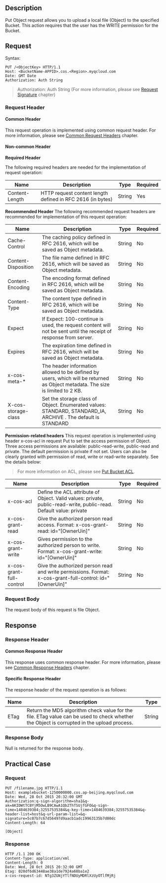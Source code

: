## Description

Put Object request allows you to upload a local file (Object) to the specified Bucket. This action requires that the user has the WRITE permission for the Bucket.

## Request

Syntax:

```
PUT /<ObjectKey> HTTP/1.1
Host: <BucketName-APPID>.cos.<Region>.myqcloud.com
Date: GMT Date
Authorization: Auth String
```

> Authorization: Auth String (For more information, please see [Request Signature](https://intl.cloud.tencent.com/document/product/436/7778) chapter)

### Request Header

#### Common Header

This request operation is implemented using common request header. For more information, please see [Common Request Headers](https://intl.cloud.tencent.com/document/product/436/7728) chapter.

#### Non-common Header

**Required Header**

The following required headers are needed for the implementation of request operation:

| Name           | Description                                                | Type   | Required |
| -------------- | ---------------------------------------------------------- | ------ | -------- |
| Content-Length | HTTP request content length defined in RFC 2616 (in bytes) | String | Yes      |

**Recommended Header**
The following recommended request headers are recommended for implementation of this request operation:

| Name                | Description                                                  | Type   | Required |
| ------------------- | ------------------------------------------------------------ | ------ | -------- |
| Cache-Control       | The caching policy defined in RFC 2616, which will be saved as Object metadata. | String | No       |
| Content-Disposition | The file name defined in RFC 2616, which will be saved as Object metadata. | String | No       |
| Content-Encoding    | The encoding format defined in RFC 2616, which will be saved as Object metadata. | String | No       |
| Content-Type        | The content type defined in RFC 2616, which will be saved as Object metadata. | String | No       |
| Expect              | If Expect: 100-continue is used, the request content will not be sent until the receipt of response from server. | String | No       |
| Expires             | The expiration time defined in RFC 2616, which will be saved as Object metadata. | String | No       |
| x-cos-meta-*        | The header information allowed to be defined by users, which will be returned as Object metadata. The size is limited to 2 KB. | String | No       |
| X-cos-storage-class | Set the storage class of Object. Enumerated values: STANDARD, STANDARD_IA, ARCHIVE . The default is STANDARD | String | No       |

**Permission-related headers**
This request operation is implemented using header x-cos-acl in request Put to set the access permission of Object. Three access permissions are available: public-read-write, public-read and private. The default permission is private if not set. Users can also be clearly granted with permission of read, write or read-write separately. See the details below:

> For more information on ACL, please see [Put Bucket ACL](https://intl.cloud.tencent.com/document/product/436/7737).

| Name                     | Description                                                  | Type   | Required |
| ------------------------ | ------------------------------------------------------------ | ------ | -------- |
| x-cos-acl                | Define the ACL attribute of Object. Valid values: private, public-read-write, public-read. Default value: private | String | No       |
| x-cos-grant-read         | Give the authorized person read access. Format: x-cos-grant-read: id="[OwnerUin]" | String | No       |
| x-cos-grant-write        | Gives permission to the authorized person to write. Format: x-cos-grant-write: id="[OwnerUin]" | String | No       |
| x-cos-grant-full-control | Give the authorized person read and write permissions. Format: x-cos-grant-full-control: id="[OwnerUin]" | String | No       |

### Request Body

The request body of this request is file Object.

## Response

### Response Header

#### Common Response Header

This response uses common response header. For more information, please see [Common Response Headers](https://intl.cloud.tencent.com/document/product/436/7729) chapter.

#### Specific Response Header

The response header of the request operation is as follows:

| Name | Description                                                  | Type   |
| ---- | ------------------------------------------------------------ | ------ |
| ETag | Return the MD5 algorithm check value for the file. ETag value can be used to check whether the Object is corrupted in the upload process. | String |

### Response Body

Null is returned for the response body.

## Practical Case

### Request

```
PUT /filename.jpg HTTP/1.1
Host: examplebucket-1250000000.cos.ap-beijing.myqcloud.com
Date: Wed, 28 Oct 2015 20:32:00 GMT
Authorization:q-sign-algorithm=sha1&q-ak=AKIDWtTCBYjM5OwLB9CAwA1Qb2ThTSUjfGFO&q-sign-time=1484639384;32557535384&q-key-time=1484639384;32557535384&q-header-list=host&q-url-param-list=&q-signature=5c07b7c67d56497d9aacb1adc19963135b7d00dc
Content-Length: 64

[Object]
```

### Response

```
HTTP /1.1 200 OK
Content-Type: application/xml
Content-Length: 0
Date: Wed, 28 Oct 2015 20:32:00 GMT
Etag: 020df6d63448ae38a1de7924a68ba1e2
x-cos-request-id: NTg3ZGNjYTlfNDUyMDRlXzUyOTlfMjRj
```
